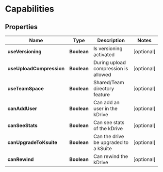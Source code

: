 

# Capabilities


## Properties

| Name | Type | Description | Notes |
|------------ | ------------- | ------------- | -------------|
|**useVersioning** | **Boolean** | Is versioning activated |  [optional] |
|**useUploadCompression** | **Boolean** | During upload compression is allowed |  [optional] |
|**useTeamSpace** | **Boolean** | Shared/Team directory feature |  [optional] |
|**canAddUser** | **Boolean** | Can add an user in the kDrive |  [optional] |
|**canSeeStats** | **Boolean** | Can see stats of the kDrive |  [optional] |
|**canUpgradeToKsuite** | **Boolean** | Can the drive be upgraded to a kSuite |  [optional] |
|**canRewind** | **Boolean** | Can rewind the kDrive |  [optional] |



